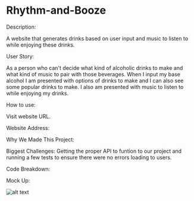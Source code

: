 # Rhythm-and-Booze

Description:

A website that generates drinks based on user input and music to listen to while enjoying these drinks.

User Story:

As a person who can't decide what kind of alcoholic drinks to make and what kind of music to pair with those beverages.  When I input my base alcohol I am presented with options of drinks to make and I can also see some popular drinks to make.  I also am presented with music to listen to while enjoying my drinks.


How to use:

Visit website URL. 

Website Address:


Why We Made This Project:


Biggest Challenges: Getting the proper API to funtion to our project and running a few tests to ensure there were no errors loading to users.

Code Breakdown:

Mock Up:

![alt text](./assets/images/[imageNameHere].png)
